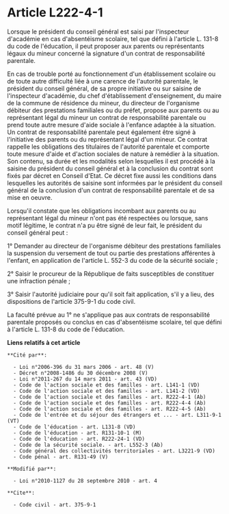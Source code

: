# Article L222-4-1

Lorsque le président du conseil général est saisi par l'inspecteur d'académie en cas d'absentéisme scolaire, tel que défini à
l'article L. 131-8 du code de l'éducation, il peut proposer aux parents ou représentants légaux du mineur concerné la
signature d'un contrat de responsabilité parentale. 

En cas de trouble porté au fonctionnement d'un établissement scolaire ou de toute autre difficulté liée à une carence de
l'autorité parentale, le président du conseil général, de sa propre initiative ou sur saisine de l'inspecteur d'académie, du
chef d'établissement d'enseignement, du maire de la commune de résidence du mineur, du directeur de l'organisme débiteur des
prestations familiales ou du préfet, propose aux parents ou au représentant légal du mineur un contrat de responsabilité
parentale ou prend toute autre mesure d'aide sociale à l'enfance adaptée à la situation. Un contrat de responsabilité
parentale peut également être signé à l'initiative des parents ou du représentant légal d'un mineur. Ce contrat rappelle les
obligations des titulaires de l'autorité parentale et comporte toute mesure d'aide et d'action sociales de nature à remédier
à la situation. Son contenu, sa durée et les modalités selon lesquelles il est procédé à la saisine du président du conseil
général et à la conclusion du contrat sont fixés par décret en Conseil d'Etat. Ce décret fixe aussi les conditions dans
lesquelles les autorités de saisine sont informées par le président du conseil général de la conclusion d'un contrat de
responsabilité parentale et de sa mise en oeuvre. 

Lorsqu'il constate que les obligations incombant aux parents ou au représentant légal du mineur n'ont pas été respectées ou
lorsque, sans motif légitime, le contrat n'a pu être signé de leur fait, le président du conseil général peut : 

1° Demander au directeur de l'organisme débiteur des prestations familiales la suspension du versement de tout ou partie des
prestations afférentes à l'enfant, en application de l'article L. 552-3 du code de la sécurité sociale ; 

2° Saisir le procureur de la République de faits susceptibles de constituer une infraction pénale ; 

3° Saisir l'autorité judiciaire pour qu'il soit fait application, s'il y a lieu, des dispositions de l'article 375-9-1 du
code civil. 

La faculté prévue au 1° ne s'applique pas aux contrats de responsabilité parentale proposés ou conclus en cas d'absentéisme
scolaire, tel que défini à l'article L. 131-8 du code de l'éducation.

**Liens relatifs à cet article**

	**Cité par**:

	  - Loi n°2006-396 du 31 mars 2006 - art. 48 (V)
	  - Décret n°2008-1486 du 30 décembre 2008 (V)
	  - Loi n°2011-267 du 14 mars 2011 - art. 43 (VD)
	  - Code de l'action sociale et des familles - art. L141-1 (VD)
	  - Code de l'action sociale et des familles - art. L141-2 (VD)
	  - Code de l'action sociale et des familles - art. R222-4-1 (Ab)
	  - Code de l'action sociale et des familles - art. R222-4-4 (Ab)
	  - Code de l'action sociale et des familles - art. R222-4-5 (Ab)
	  - Code de l'entrée et du séjour des étrangers et ... - art. L311-9-1 (VT)
	  - Code de l'éducation - art. L131-8 (VD)
	  - Code de l'éducation - art. R131-10-1 (M)
	  - Code de l'éducation - art. R222-24-1 (VD)
	  - Code de la sécurité sociale. - art. L552-3 (Ab)
	  - Code général des collectivités territoriales - art. L3221-9 (VD)
	  - Code pénal - art. R131-49 (V)

	**Modifié par**:

	  - Loi n°2010-1127 du 28 septembre 2010 - art. 4

	**Cite**:

	  - Code civil - art. 375-9-1
